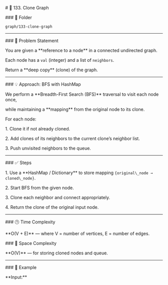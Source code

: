 \# 🧩 133. Clone Graph



\### 📂 Folder

`graph/133-clone-graph`



---



\### 🧠 Problem Statement

You are given a \*\*reference to a node\*\* in a connected undirected graph.  

Each node has a `val` (integer) and a list of `neighbors`.



Return a \*\*deep copy\*\* (clone) of the graph.



---



\### 💡 Approach: BFS with HashMap

We perform a \*\*Breadth-First Search (BFS)\*\* traversal to visit each node once,  

while maintaining a \*\*mapping\*\* from the original node to its clone.



For each node:

1\. Clone it if not already cloned.

2\. Add clones of its neighbors to the current clone’s neighbor list.

3\. Push unvisited neighbors to the queue.



---



\### ✅ Steps

1\. Use a \*\*HashMap / Dictionary\*\* to store mapping `{original\_node → cloned\_node}`.

2\. Start BFS from the given node.

3\. Clone each neighbor and connect appropriately.

4\. Return the clone of the original input node.



---



\### 🕒 Time Complexity

\*\*O(V + E)\*\* — where V = number of vertices, E = number of edges.



\### 🧠 Space Complexity

\*\*O(V)\*\* — for storing cloned nodes and queue.



---



\### 🧩 Example

\*\*Input:\*\*



